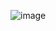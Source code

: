 ![image](https://static.wikia.nocookie.net/cookierunkingdom/images/6/68/Wind_archer_gacha_sequence_animation_ready.gif/revision/latest?cb=20240920000918)
